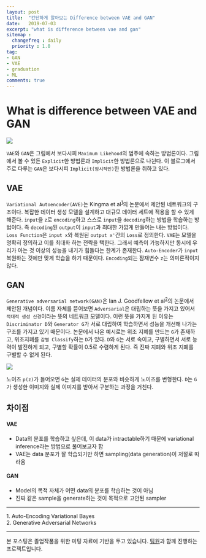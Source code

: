 ```yaml
---
layout: post
title:  "간단하게 알아보는 Difference between VAE and GAN"
date:   2019-07-03
excerpt: "what is difference between vae and gan"
sitemap :
  changefreq : daily
  priority : 1.0
tag:
- GAN
- VAE
- graduation
- ML
comments: true
---
```


# What is difference between VAE and GAN
<img src='https://sihan-son.github.io/public/vng/rough.jpg'>  

`VAE`와 `GAN`은 그림에서 보다시피 `Maximum Likehood`의 범주에 속하는 방법론이다. 그림에서 볼 수 있든 `Explicit`한 방법론과 `Implicit`한 방법론으로 나뉜다. 이 블로그에서 주로 다루는 `GAN`은 보다시피 `Implicit(암시적인)`한 방법론을 취하고 있다.

## VAE
`Variational Autoencoder(AVE)`는 Kingma et al<sup><a href="#paper01">1</a></sup>의 논문에서 제안된 네트워크의 구조이다. 복잡한 데이터 생성 모델을 설계하고 대규모 데이터 세트에 적용을 할 수 있게 해준다. `input`을 `z`로 `encoding`하고 스스로 `input`을 `decoding`하는 방법을 학습하는 방법이다. 즉 `decoding`된 `output`이 `input`과 최대한 가깝게 만들어는 내는 방법이다.  
`Loss Function`은 `input x`와 복원된 `output x'`간의 `Loss`로 정의한다. `VAE`는 모델을 명확히 정의하고 이를 최대화 하는 전략을 택한다. 그래서 예측이 가능하지만 동시에 우리가 아는 것 이상의 성능을 내기가 힘들다는 한계가 존재한다.  `Auto-Encoder`가 `input` 복원하는 것에만 맞게 학습을 하기 때문이다. `Encoding`되는 잠재변수 `z`는 의미론적이지 않다. 

## GAN    
`Generative adversarial network(GAN)`은 Ian J. Goodfellow et al<sup><a href="#paper02">2</a></sup>의 논문에서 제안된 개념이다. 이름 자체를 뜯어보면 `Adversarial`은 대립하는 뜻을 가지고 있어서 `적대적 생성 신경`이라는 뜻의 네트워크 모델이다. 이런 뜻을 가지게 된 이유는 `Discriminator D`와 `Generator G`가 서로 대립하여 학습하면서 성능을 개선해 나가는 구조를 가지고 있기 때문이다. 논문에서 나온 예시로는 위조 지폐를 만드는 `G`가 존재하고, 위조지폐를 `감별 Classify`하는 `D`가 있다. `D`와 `G`는 서로 속이고, 구별하면서 서로 능력이 발전하게 되고, 구별할 확률이 0.5로 수렴하게 된다. 즉 진짜 지폐와 위조 지폐를 구별할 수 없게 된다.  

<img src='https://sihan-son.github.io/public/vng/gan.jpg'>  

노이즈 `p(z)`가 들어오면 `G`는 실제 데이터의 분포와 비슷하게 노이즈를 변형한다. `D`는 `G`가 생성한 이미지와 실제 이미지를 받아서 구분하는 과정을 거친다.

## 차이점
#### VAE
- Data의 분포를 학습하고 싶은데, 이 data가 intractable하기 때문에 variational inference라는 방법으로 풀어보고자 함
- VAE는 data 분포가 잘 학습되기만 하면 sampling(data generation)이 저절로 따라옴

#### GAN
- Model의 목적 자체가 어떤 data의 분포를 학습하는 것이 아님
- 진짜 같은 sample을 generate하는 것이 목적으로 고안된 sampler  

---
<a id="paper01">1.</a> Auto-Encoding Variational Bayes  
<a id="paper02">2.</a> Generative Adversarial Networks

--- 
본 포스팅은 졸업작품을 위한 미팅 자료에 기반을 두고 있습니다. <a href='https://dev-hani.tistory.com'>팀원</a>과 함께 진행하는 프로젝트입니다.